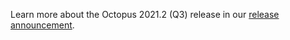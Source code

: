Learn more about the Octopus 2021.2 (Q3) release in our [release announcement](https://octopus.com/blog/octopus-release-2021-q3).